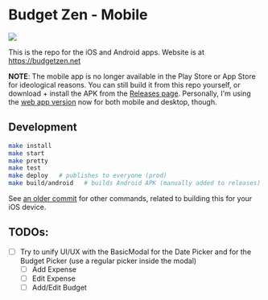 # Budget Zen - Mobile

[![](https://github.com/BrunoBernardino/budgetzen-mobile/workflows/Run%20Tests/badge.svg)](https://github.com/BrunoBernardino/budgetzen-mobile/actions?workflow=Run+Tests)

This is the repo for the iOS and Android apps. Website is at https://budgetzen.net

**NOTE**: The mobile app is no longer available in the Play Store or App Store for ideological reasons. You can still build it from this repo yourself, or download + install the APK from the [Releases page](https://github.com/BrunoBernardino/budgetzen-mobile/releases). Personally, I'm using the [web app version](https://app.budgetzen.net) now for both mobile and desktop, though.

## Development

```bash
make install
make start
make pretty
make test
make deploy   # publishes to everyone (prod)
make build/android   # builds Android APK (manually added to releases)
```

See [an older commit](https://github.com/BrunoBernardino/budgetzen-mobile/tree/7bd2ff89746167168d7b54e6982501fd9c668556#development) for other commands, related to building this for your iOS device.

## TODOs:

- [ ] Try to unify UI/UX with the BasicModal for the Date Picker and for the Budget Picker (use a regular picker inside the modal)
  - [ ] Add Expense
  - [ ] Edit Expense
  - [ ] Add/Edit Budget
